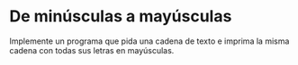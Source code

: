 # De minúsculas a mayúsculas
Implemente un programa que pida una cadena de texto e imprima la misma cadena con todas sus letras en mayúsculas. 